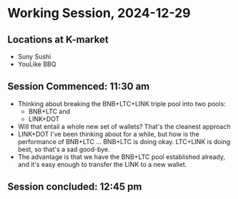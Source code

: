 # Working Session, 2024-12-29

## Locations at K-market

* Suny Sushi
* YouLike BBQ

## Session Commenced: 11:30 am

* Thinking about breaking the BNB+LTC+LINK triple pool into two pools:
  * BNB+LTC and
  * LINK+DOT
* Will that entail a whole new set of wallets? That's the cleanest approach
* LINK+DOT I've been thinking about for a while, but how is the performance of
BNB+LTC ... BNB+LTC is doing okay. LTC+LINK is doing best, so that's a sad
good-bye.
* The advantage is that we have the BNB+LTC pool established already, and it's
easy enough to transfer the LINK to a new wallet.

## Session concluded: 12:45 pm
